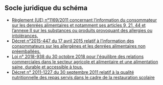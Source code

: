 <MenuSchema />

## Socle juridique du schéma
- [Règlement (UE) n°1169/2011 concernant l’information du consommateur sur les denrées alimentaires et notamment ses articles 9, 21, 44 et l’annexe II sur les substances ou produits provoquant des allergies ou intolérances.](http://eur-lex.europa.eu/legal-content/FR/TXT/PDF/?uri=CELEX:32011R1169&from=fr)
- [Décret n°2015-447 du 17 avril 2015 relatif à l’information des consommateurs sur les allergènes et les denrées alimentaires non préemballées.](http://www.legifrance.gouv.fr/affichTexte.do?cidTexte=JORFTEXT000030491684&categorieLien=id)
- [Loi n° 2018-938 du 30 octobre 2018 pour l'équilibre des relations commerciales dans le secteur agricole et alimentaire et une alimentation saine, durable et accessible à tous.](https://www.legifrance.gouv.fr/affichTexte.do?cidTexte=JORFTEXT000037547946)
- [Décret n° 2011-1227 du 30 septembre 2011 relatif à la qualité nutritionnelle des repas servis dans le cadre de la restauration scolaire](https://www.legifrance.gouv.fr/affichTexte.do?cidTexte=JORFTEXT000024614716)
